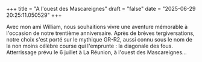 +++
title = "A l'ouest des Mascareignes"
draft = "false"
date = "2025-06-29 20:25:11.050529"
+++

Avec mon ami William, nous souhaitions vivre une aventure mémorable à l'occasion de notre trentième anniversaire. Après de brèves tergiversations, notre choix s'est porté sur le mythique GR-R2, aussi connu sous le nom de la non moins célèbre course qui l'emprunte : la diagonale des fous.
Atterrissage prévu le 6 juillet à La Réunion, à l'ouest des Mascareignes...
